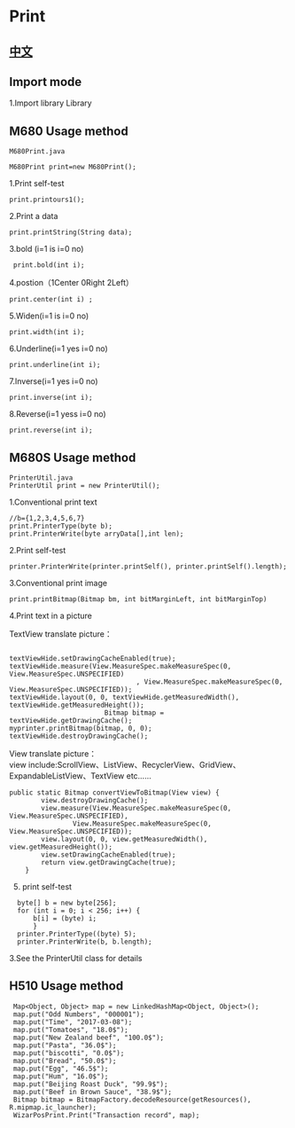 # Print <br/>
## <a href="https://github.com/wuxinxi/Print">中文</a>
## Import mode<br>
1.Import library Library <br>
## M680 Usage method
```
M680Print.java

M680Print print=new M680Print();
```
1.Print self-test
 ```
 print.printours1();
 ```
2.Print a data
```
print.printString(String data);
```
3.bold (i=1 is i=0 no)
```
 print.bold(int i);
```
4.postion（1Center 0Right 2Left）
```
print.center(int i) ;
```
5.Widen(i=1 is i=0 no)
```
print.width(int i);
```
6.Underline(i=1 yes i=0 no)
```
print.underline(int i);
```
7.Inverse(i=1 yes i=0 no)
```
print.inverse(int i);
```
8.Reverse(i=1 yess i=0 no)
```
print.reverse(int i);
```
## M680S Usage method
```
PrinterUtil.java 
PrinterUtil print = new PrinterUtil();
```
1.Conventional print text
```
//b={1,2,3,4,5,6,7}
print.PrinterType(byte b);
print.PrinterWrite(byte arryData[],int len);
```
2.Print self-test
```
printer.PrinterWrite(printer.printSelf(), printer.printSelf().length);
```
3.Conventional print image
```
print.printBitmap(Bitmap bm, int bitMarginLeft, int bitMarginTop)
```
4.Print text in a picture

TextView translate picture：<br>
```

textViewHide.setDrawingCacheEnabled(true);
textViewHide.measure(View.MeasureSpec.makeMeasureSpec(0, View.MeasureSpec.UNSPECIFIED)
                                , View.MeasureSpec.makeMeasureSpec(0, View.MeasureSpec.UNSPECIFIED));
textViewHide.layout(0, 0, textViewHide.getMeasuredWidth(), textViewHide.getMeasuredHeight());
                        Bitmap bitmap = textViewHide.getDrawingCache();
myprinter.printBitmap(bitmap, 0, 0);
textViewHide.destroyDrawingCache();
```
View translate picture： <br>
view include:ScrollView、ListView、RecyclerView、GridView、ExpandableListView、TextView etc……
```
public static Bitmap convertViewToBitmap(View view) {
        view.destroyDrawingCache();
        view.measure(View.MeasureSpec.makeMeasureSpec(0, View.MeasureSpec.UNSPECIFIED),
                View.MeasureSpec.makeMeasureSpec(0, View.MeasureSpec.UNSPECIFIED));
        view.layout(0, 0, view.getMeasuredWidth(), view.getMeasuredHeight());
        view.setDrawingCacheEnabled(true);
        return view.getDrawingCache(true);
    }
```
5. print self-test
```
  byte[] b = new byte[256];
  for (int i = 0; i < 256; i++) {
      b[i] = (byte) i;
      }
  printer.PrinterType((byte) 5);
  printer.PrinterWrite(b, b.length);
```
3.See the PrinterUtil class for details
## H510 Usage method
```
 Map<Object, Object> map = new LinkedHashMap<Object, Object>();
 map.put("Odd Numbers", "000001");
 map.put("Time", "2017-03-08");
 map.put("Tomatoes", "18.0$");
 map.put("New Zealand beef", "100.0$");
 map.put("Pasta", "36.0$");
 map.put("biscotti", "0.0$");
 map.put("Bread", "50.0$");
 map.put("Egg", "46.5$");
 map.put("Hum", "16.0$");
 map.put("Beijing Roast Duck", "99.9$");
 map.put("Beef in Brown Sauce", "38.9$");
 Bitmap bitmap = BitmapFactory.decodeResource(getResources(), R.mipmap.ic_launcher);
 WizarPosPrint.Print("Transaction record", map);
```
